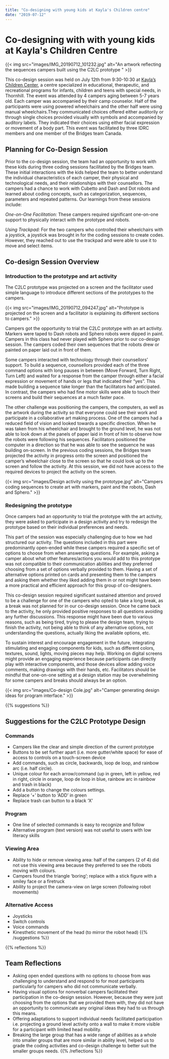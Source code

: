 ```yaml
---
title: "Co-designing with young kids at Kayla's Children centre"
date: "2019-07-12"
---
```


# Co-designing with with young kids at Kayla's Children Centre

{{< img src="images/IMG_20190712_101232.jpg" alt="An artwork reflecting the sequences campers built using the C2LC prototype " >}}

This co-design session was held on July 12th from 9:30-10:30 at [Kayla’s Children Center](https://kaylaschildrencentre.org/), a centre specialized in educational, therapeutic, and recreational programs for infants, children and teens with special needs, in Thornhill. The event was attended by 4 campers aging between 5-7 years old. Each camper was accompanied by their camp counselor. Half of the participants were using powered wheelchairs and the other half were using manual wheelchairs.They communicated choices offered either auditorily or through single choices provided visually with symbols and accompanied by auditory labels. They indicated their choices using either facial expression or movement of a body part. This event was facilitated by three IDRC members and one member of the Bridges team Canada. 

## Planning for Co-Design Session

Prior to the co-design session, the team had an opportunity to work with these kids during three coding sessions facilitated by the Bridges team. These initial interactions with the kids helped the team to better understand the individual characteristics of each camper, their physical and technological needs, and their relationships with their counsellors. The campers had a chance to work with Cubetto and Dash and Dot robots and learned about coding concepts, such as categorization, sequences, parameters and repeated patterns. Our learnings from these sessions include: 

<p class="indented"><em>One-on-One Facilitation:</em> These campers required significant one-on-one support to physically interact with the prototype and robots.</p>

<p class="indented"><em>Using Trackpad:</em> For the two campers who controlled their wheelchairs with a joystick, a joystick was brought in for the coding sessions to create codes. However, they reached out to use the trackpad and were able to use it to move and select items.</p>

## Co-design Session Overview

### Introduction to the prototype and art activity

The C2LC prototype was projected on a screen and the facilitator used simple language to introduce different sections of the prototypes to the campers.

{{< img src="images/IMG_20190712_094247.jpg" alt="Prototype is projected on the screen and a facilitator is explaining its different sections to campers." >}}

Campers got the opportunity to trial the C2LC prototype with an art activity. Markers were taped to Dash robots and Sphero robots were dipped in paint. Campers in this class had never played with Sphero prior to our co-design session. The campers coded their own sequences that the robots drew or painted on paper laid out in front of them. 

Some campers interacted with technology through their counsellors’ support. To build a sequence, counsellors provided each of the three command options with long pauses in between (Move Forward, Turn Right, Turn Left) and waited for a response from the camper through either a facial expression or movement of hands or legs that indicated their “yes”. This made building a sequence take longer than the facilitators had anticipated. In contrast, the campers who had fine motor skills were able to touch their screens and build their sequences at a much faster pace. 

The other challenge was positioning the campers, the computers, as well as the artwork during the activity so that everyone could see their work and participate in a collaborative art making process. One of the campers had a reduced field of vision and looked towards a specific direction. When he was taken from his wheelchair and brought to the ground level, he was not able to look down at the panels of paper laid in front of him to observe how the robots were following his sequences. Facilitators positioned the computer in a direction so that he was able to see the sequence he was building on-screen. In the previous coding sessions, the Bridges team projected the activity in progress onto the screen and positioned the camper’s wheelchair close to the screen so that he could look up to the screen and follow the activity. At this session, we did not have access to the required devices to project the activity on the screen. 

{{< img src="images/Design activity using the prototype.jpg" alt="Campers coding sequences to create art with markers, paint and the robots, Dash and Sphero." >}}

### Redesigning the prototype

Once campers had an opportunity to trial the prototype with the art activity, they were asked to participate in a design activity and try to redesign the prototype based on their individual preferences and needs.

This part of the session was especially challenging due to how we had structured our activity. The questions included in this part were predominantly open-ended while these campers required a specific set of options to choose from when answering questions. For example, asking a camper about what other features/actions you would add to this prototype was not compatible to their communication abilities and they preferred choosing from a set of options verbally provided to them. Having a set of alternative options printed on cards and presenting them to the campers and asking them whether they liked adding them in or not might have been a more practical and efficient approach for this group of co-designers. 

This co-design session required significant sustained attention and proved to be a challenge for one of the campers who opted to take a long break, as a break was not planned for in our co-design session. Once he came back to the activity, he only provided positive responses to all questions avoiding any further discussions. This response might have been due to various reasons, such as being tired, trying to please the design team, trying to finish the activity, not being able to think of any alternative options, not understanding the questions, actually liking the available options, etc. 

To sustain interest and encourage engagement in the future, integrating stimulating and engaging components for kids, such as different colors, textures, sound, lights, moving pieces may help. Working on digital screens might provide an engaging experience because participants can directly play with interactive components, and those devices allow adding voice comments, making drawings with their hands, etc. Facilitators should be mindful that one-on-one setting at a design station may be overwhelming for some campers and breaks should always be an option.

{{< img src="images/Co-design Cole.jpg" alt="Camper generating design ideas for program interface." >}}

{{% suggestions %}}
## Suggestions for the C2LC Prototype Design

### Commands

* Campers like the clear and simple direction of the current prototype
* Buttons to be set further apart (i.e. more gutter/white space) for ease of access to controls on a touch-screen device
* Add commands, such as circle, backwards, loop de loop, and rainbow arc (i.e. half circle).
* Unique colour for each arrow/command (up in green, left in yellow, red in right, circle in orange, loop de loop in blue, rainbow arc in rainbow and trash in black)
* Add a button to change the colours settings.
* Replace ‘+’ button to ‘ADD’ in green 
* Replace trash can button to a black ‘X’ 

### Program

* One line of selected commands is easy to recognize and follow
* Alternative program (text version) was not useful to users with low literacy skills

### Viewing Area

* Ability to hide or remove viewing area: half of the campers (2 of 4) did not use this viewing area because they preferred to see the robots moving with colours. 
* Campers found the triangle ‘boring’; replace with a stick figure with a smiley face or a firetruck
* Ability to project the camera-view on large screen (following robot movements)

### Alternative Access

* Joysticks
* Switch controls
* Voice commands 
* Kinesthetic movement of the head (to mirror the robot head)
{{% /suggestions %}}

{{% reflections %}}
## Team Reflections

* Asking open ended questions with no options to choose from was challenging to understand and respond to for most participants particularly for campers who did not communicate verbally. 
* Having visual options for nonverbal campers facilitated their participation in the co-design session. However, because they were just choosing from the options that we provided them with, they did not have an opportunity to communicate any original ideas they had to us through this means.  
* Offering adaptations to support individual needs facilitated participation i.e. projecting a ground level activity onto a wall to make it more visible for a participant with limited head mobility.    
* Breaking the large group that has a wide range of abilities as a whole into smaller groups that are more similar in ability level, helped us to grade the coding activities and co-design challenge to better suit the smaller groups needs. 
{{% /reflections %}}
